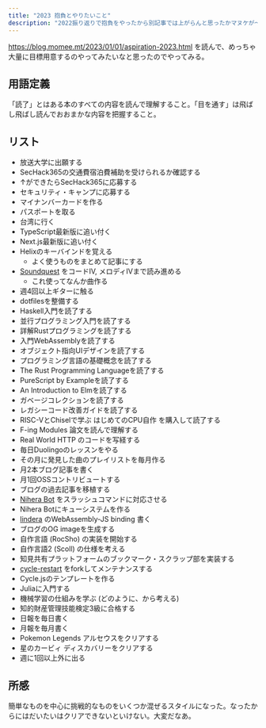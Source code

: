 ```yaml
---
title: "2023 抱負とやりたいこと"
description: "2022振り返りで抱負をやったから別記事では上がらんと思ったかマヌケが〜！"
---
```


https://blog.momee.mt/2023/01/01/aspiration-2023.html を読んで、めっちゃ大量に目標用意するのやってみたいなと思ったのでやってみる。

## 用語定義

「読了」とはある本のすべての内容を読んで理解すること。「目を通す」は飛ばし飛ばし読んでおおまかな内容を把握すること。

## リスト

- 放送大学に出願する
- SecHack365の交通費宿泊費補助を受けられるか確認する
- ↑ができたらSecHack365に応募する
- セキュリティ・キャンプに応募する
- マイナンバーカードを作る
- パスポートを取る
- 台湾に行く
- TypeScript最新版に追い付く
- Next.js最新版に追い付く
- Helixのキーバインドを覚える
  - よく使うものをまとめて記事にする
- [Soundquest](https://soundquest.jp/quest/) をコードIV, メロディIVまで読み進める
  - これ使ってなんか曲作る
- 週4回以上ギターに触る
- dotfilesを整備する
- Haskell入門を読了する
- 並行プログラミング入門を読了する
- 詳解Rustプログラミングを読了する
- 入門WebAssemblyを読了する
- オブジェクト指向UIデザインを読了する
- プログラミング言語の基礎概念を読了する
- The Rust Programming Languageを読了する
- PureScript by Exampleを読了する
- An Introduction to Elmを読了する
- ガベージコレクションを読了する
- レガシーコード改善ガイドを読了する
- RISC-VとChiselで学ぶ はじめてのCPU自作 を購入して読了する
- F-ing Modules 論文を読んで理解する
- Real World HTTP のコードを写経する
- 毎日Duolingoのレッスンをやる
- その月に発見した曲のプレイリストを毎月作る
- 月2本ブログ記事を書く
- 月1回OSSコントリビュートする
- ブログの過去記事を移植する
- [Nihera Bot](https://github.com/AumyF/nihera) をスラッシュコマンドに対応させる
- Nihera Botにキューシステムを作る
- [lindera](https://github.com/lindera-morphology/lindera) のWebAssembly-JS binding 書く
- ブログのOG imageを生成する
- 自作言語 (RocSho) の実装を開始する
- 自作言語2 (Scoll) の仕様を考える
- 知見共有プラットフォームのブックマーク・スクラップ部を実装する
- [cycle-restart](https://github.com/Widdershin/cycle-restart) をforkしてメンテナンスする
- Cycle.jsのテンプレートを作る
- Juliaに入門する
- 機械学習の仕組みを学ぶ (どのように、から考える)
- 知的財産管理技能検定3級に合格する
- 日報を毎日書く
- 月報を毎月書く
- Pokemon Legends アルセウスをクリアする
- 星のカービィ ディスカバリーをクリアする
- 週に1回以上外に出る

## 所感

簡単なものを中心に挑戦的なものをいくつか混ぜるスタイルになった。なったからにはだいたいはクリアできないといけない。大変だなあ。
